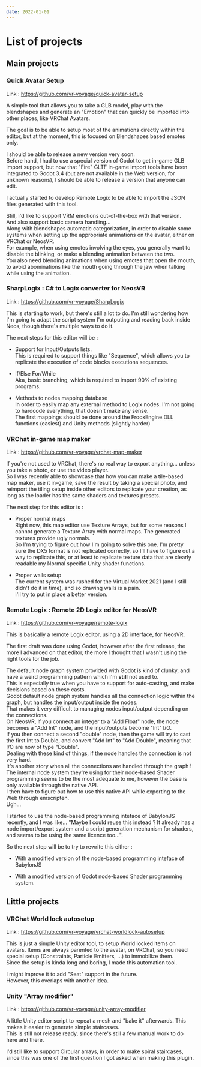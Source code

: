 ```yaml
---
date: 2022-01-01
---
```


# List of projects

## Main projects

### Quick Avatar Setup

Link : https://github.com/vr-voyage/quick-avatar-setup

A simple tool that allows you to take a GLB model,
play with the blendshapes and generate an "Emotion"
that can quickly be imported into other places,
like VRChat Avatars.

The goal is to be able to setup most of the animations
directly within the editor, but at the moment, this
is focused on Blendshapes based emotes only.

I should be able to release a new version very
soon.  
Before hand, I had to use a special version of 
Godot to get in-game GLB import support, but now
that "Fire" GLTF in-game import tools have been
integrated to Godot 3.4 (but are not available in
the Web version, for unknown reasons), I should be
able to release a version that anyone can edit.

I actually started to develop Remote Logix to
be able to import the JSON files generated with
this tool.

Still, I'd like to support VRM emotions out-of-the-box
with that version.  
And also support basic camera handling...  
Along with blendshapes automatic categorization,
in order to disable some systems when setting up
the appropriate animations on the avatar, either
on VRChat or NeosVR.  
For example, when using emotes involving the eyes,
you generally want to disable the blinking, or
make a blending animation between the two.  
You also need blending animations when using emotes
that open the mouth, to avoid abominations like
the mouth going through the jaw when talking while
using the animation.

### SharpLogix : C# to Logix converter for NeosVR

Link : https://github.com/vr-voyage/SharpLogix

This is starting to work, but there's still a lot
to do. I'm still wondering how I'm going to adapt
the script system I'm outputing and reading back
inside Neos, though there's multiple ways to do it.

The next steps for this editor will be :

* Support for Input/Outputs lists.  
  This is required to support things like "Sequence",
  which allows you to replicate the execution of
  code blocks executions sequences.

* If/Else For/While  
  Aka, basic branching, which is required to import
  90% of existing programs.
  
* Methods to nodes mapping database  
  In order to easily map any external method to
  Logix nodes. I'm not going to hardcode everything,
  that doesn't make any sense.  
  The first mappings should be done around the
  FrooxEngine.DLL functions (easiest) and Unity
  methods (slightly harder)

### VRChat in-game map maker

Link : https://github.com/vr-voyage/vrchat-map-maker

If you're not used to VRChat, there's no real way
to export anything... unless you take a photo, or
use the video player.  
So I was recently able to showcase that how you can make
a tile-based map maker, use it in-game, save the
result by taking a special photo, and reimport the
tiling setup inside other editors to replicate your
creation, as long as the loader has the same shaders
and textures presets.

The next step for this editor is :

* Proper normal maps  
  Right now, this map editor use Texture Arrays, but
  for some reasons I cannot generate a Texture Array
  with normal maps. The generated textures provide
  ugly normals.  
  So I'm trying to figure out how I'm going to solve this one.
  I'm pretty sure the DX5 format is not replicated
  correctly, so I'll have to figure out a way to
  replicate this, or at least to replicate texture
  data that are clearly readable my Normal specific
  Unity shader functions.

* Proper walls setup  
  The current system was rushed for the Virtual Market
  2021 (and I still didn't do it in time), and so
  drawing walls is a pain.  
  I'll try to put in place a better version.


### Remote Logix : Remote 2D Logix editor for NeosVR

Link : https://github.com/vr-voyage/remote-logix

This is basically a remote Logix editor, using a
2D interface, for NeosVR.

The first draft was done using Godot, however after
the first release, the more I advanced on that
editor, the more I thought that I wasn't using the
right tools for the job.

The default node graph system provided with Godot
is kind of clunky, and have a weird programming
pattern which I'm **still** not used to.  
This is especially true when you have to support
for auto-casting, and make decisions based on these
casts.  
Godot default node graph system handles all the
connection logic within the graph, but handles the
input/output inside the nodes.  
That makes it very difficult to managing nodes
input/output depending on the connections.  
On NeosVR, if you connect an integer to a "Add Float"
node, the node becomes a "Add Int" node, and the
input/outputs become "Int" I/O.  
If you then connect a second "double" node, then
the game will try to cast the first Int to Double,
and convert "Add Int" to "Add Double", meaning that
I/O are now of type "Double".  
Dealing with these kind of things, if the node handles
the connection is not very hard.  
It's another story when all the connections are handled
through the graph !  
The internal node system they're using for their
node-based Shader programming seems to be the most
adequate to me, however the base is only available
through the native API.  
I then have to figure out how to use this native
API while exporting to the Web through emscripten.  
Ugh...

I started to use the node-based programming inteface
of BabylonJS recently, and I was like... "Maybe I
could reuse this instead ? It already has a node
import/export system and a script generation
mechanism for shaders, and seems to be using the
same licence too...".  

So the next step will be to try to rewrite this either :

* With a modified version of the node-based programming
  inteface of BabylonJS

* With a modified version of Godot node-based Shader
  programming system.

## Little projects

### VRChat World lock autosetup

Link : https://github.com/vr-voyage/vrchat-worldlock-autosetup

This is just a simple Unity editor tool, to setup
World locked items on avatars.
Items are always parented to the avatar, on VRChat,
so you need special setup (Constraints, Particle Emitters,
...) to immobilize them.  
Since the setup is kinda long and boring, I made
this automation tool.

I might improve it to add "Seat" support in the
future.  
However, this overlaps with another idea.

### Unity "Array modifier"

Link : https://github.com/vr-voyage/unity-array-modifier

A little Unity editor script to repeat a mesh
and "bake it" afterwards. This makes it easier
to generate simple staircases.  
This is still not release ready, since there's
still a few manual work to do here and there.

I'd still like to support Circular arrays, in order to
make spiral staircases, since this was one of the
first question I got asked when making this
plugin.
